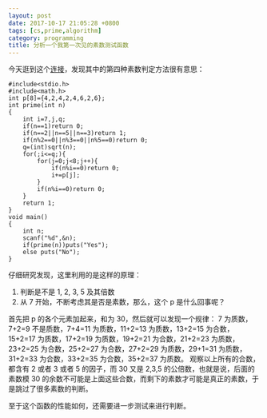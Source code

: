 ```yaml
---
layout: post
date: 2017-10-17 21:05:28 +0800
tags: [cs,prime,algorithm]
category: programming
title: 分析一个我第一次见的素数测试函数
---
```


今天逛到这个[连接](http://blog.csdn.net/l04205613/article/details/6025118)，发现其中的第四种素数判定方法很有意思：

```
#include<stdio.h>
#include<math.h>
int p[8]={4,2,4,2,4,6,2,6};
int prime(int n)
{
    int i=7,j,q;
    if(n==1)return 0;
    if(n==2||n==5||n==3)return 1;
    if(n%2==0||n%3==0||n%5==0)return 0;
    q=(int)sqrt(n);
    for(;i<=q;){
        for(j=0;j<8;j++){
            if(n%i==0)return 0;
            i+=p[j];
        }
        if(n%i==0)return 0;
    }
    return 1;
}
void main()
{
    int n;
    scanf("%d",&n);
    if(prime(n))puts("Yes");
    else puts("No");
}
```

仔细研究发现，这里利用的是这样的原理：

1. 判断是不是 1, 2, 3, 5 及其倍数
2. 从 7 开始，不断考虑其是否是素数，那么，这个 p 是什么回事呢？

首先把 p 的各个元素加起来，和为 30，然后就可以发现一个规律：
7 为质数，7+2=9 不是质数，7+4=11 为质数，11+2=13 为质数，13+2=15 为合数，15+2=17 为质数，17+2=19 为质数，19+2=21 为合数，21+2=23 为质数，23+2=25 为合数，25+2=27 为合数，27+2=29 为质数，29+1=31 为质数，31+2=33 为合数，33+2=35 为合数，35+2=37 为质数。
观察以上所有的合数，都含有 2 或者 3 或者 5 的因子，而 30 又是 2,3,5 的公倍数，也就是说，后面的素数模 30 的余数不可能是上面这些合数，而剩下的素数才可能是真正的素数，于是跳过了很多素数的判断。

至于这个函数的性能如何，还需要进一步测试来进行判断。
